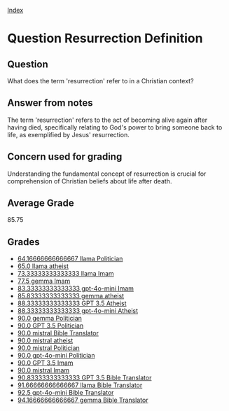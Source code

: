 
[Index](../../index.md)
# Question Resurrection Definition
## Question
What does the term 'resurrection' refer to in a Christian context?

## Answer from notes
The term 'resurrection' refers to the act of becoming alive again after having died, specifically relating to God's power to bring someone back to life, as exemplified by Jesus' resurrection.

## Concern used for grading
Understanding the fundamental concept of resurrection is crucial for comprehension of Christian beliefs about life after death.

## Average Grade
85.75

## Grades
 * [64.16666666666667 llama Politician](../answers/llama_Politician/Resurrection_Definition.md)
 * [65.0 llama atheist](../answers/llama_atheist/Resurrection_Definition.md)
 * [73.33333333333333 llama Imam](../answers/llama_Imam/Resurrection_Definition.md)
 * [77.5 gemma Imam](../answers/gemma_Imam/Resurrection_Definition.md)
 * [83.33333333333333 gpt-4o-mini Imam](../answers/gpt-4o-mini_Imam/Resurrection_Definition.md)
 * [85.83333333333333 gemma atheist](../answers/gemma_atheist/Resurrection_Definition.md)
 * [88.33333333333333 GPT 3.5 Atheist](../answers/GPT_3.5_Atheist/Resurrection_Definition.md)
 * [88.33333333333333 gpt-4o-mini Atheist](../answers/gpt-4o-mini_Atheist/Resurrection_Definition.md)
 * [90.0 gemma Politician](../answers/gemma_Politician/Resurrection_Definition.md)
 * [90.0 GPT 3.5 Politician](../answers/GPT_3.5_Politician/Resurrection_Definition.md)
 * [90.0 mistral Bible Translator](../answers/mistral_Bible_Translator/Resurrection_Definition.md)
 * [90.0 mistral atheist](../answers/mistral_atheist/Resurrection_Definition.md)
 * [90.0 mistral Politician](../answers/mistral_Politician/Resurrection_Definition.md)
 * [90.0 gpt-4o-mini Politician](../answers/gpt-4o-mini_Politician/Resurrection_Definition.md)
 * [90.0 GPT 3.5 Imam](../answers/GPT_3.5_Imam/Resurrection_Definition.md)
 * [90.0 mistral Imam](../answers/mistral_Imam/Resurrection_Definition.md)
 * [90.83333333333333 GPT 3.5 Bible Translator](../answers/GPT_3.5_Bible_Translator/Resurrection_Definition.md)
 * [91.66666666666667 llama Bible Translator](../answers/llama_Bible_Translator/Resurrection_Definition.md)
 * [92.5 gpt-4o-mini Bible Translator](../answers/gpt-4o-mini_Bible_Translator/Resurrection_Definition.md)
 * [94.16666666666667 gemma Bible Translator](../answers/gemma_Bible_Translator/Resurrection_Definition.md)
